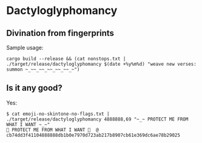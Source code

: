 # Dactyloglyphomancy
## Divination from fingerprints

Sample usage:

`cargo build --release && (cat nonstops.txt | ./target/release/dactyloglyphomancy $(date +%y%m%d) "weave new verses: summon ~_~~_~~_~~_~~_~~_~")`

## Is it any good?

Yes:

```
$ cat emoji-no-skintone-no-flags.txt | ./target/release/dactyloglyphomancy 4888888,69 "~_~ PROTECT ME FROM WHAT I WANT ~_~"
🚪 PROTECT ME FROM WHAT I WANT 🌆  @  cb74dd3f41104888888db1b0e7970d723ab217b8907cb61e369dc6ae78b29025
```
